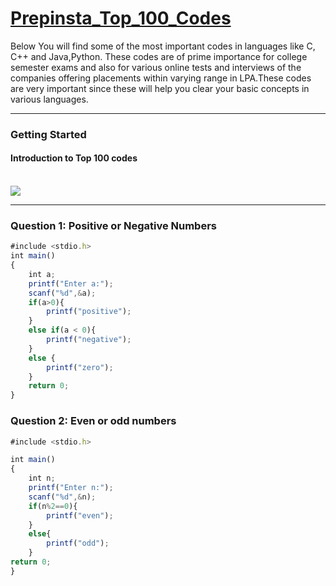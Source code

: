 <h1><a href="https://prepinsta.com/top-100-codes/">Prepinsta_Top_100_Codes</a></h1>
<p>Below You will find some of the most important codes in languages like C, C++ and Java,Python. These codes are of prime importance for college semester exams and also for various online tests and interviews of the companies offering placements within varying range in LPA.These codes are very important since these will help you clear your basic concepts in various languages.</p>
<hr/>
<h3>Getting Started</h3>
<h4>Introduction to Top 100 codes</h4>
<br/>
<a href="https://youtu.be/fZO3ZttE6hE"><img src="https://github.com/Yogaprasadmk/Prepinsta_Top_100_Codes/assets/120255515/58e436f3-db88-4522-958e-f4bc656e0d1f"></a>
<hr/>

<h3>Question 1: Positive or Negative Numbers</h3>

```js
#include <stdio.h>
int main()
{
    int a;
    printf("Enter a:");
    scanf("%d",&a);
    if(a>0){
        printf("positive");
    }
    else if(a < 0){
        printf("negative");
    }
    else {
        printf("zero");
    }
    return 0;
}
```

<h3>Question 2: Even or odd numbers</h3>

```js
#include <stdio.h>

int main()
{
    int n;
    printf("Enter n:");
    scanf("%d",&n);
    if(n%2==0){
        printf("even");
    }
    else{
        printf("odd");
    }
return 0;
}
```

